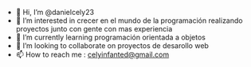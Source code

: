 - 👋 Hi, I’m @danielcely23
- 👀 I’m interested in  crecer en el mundo de la programación  realizando proyectos junto con gente con mas experiencia  
- 🌱 I’m currently learning  programación orientada a objetos
- 💞️ I’m looking to collaborate on  proyectos de desarollo web  
- 📫 How to reach me  : celyinfanted@gmail.com

<!---
danielcely23/danielcely23 is a ✨ special ✨ repository because its `README.md` (this file) appears on your GitHub profile.
You can click the Preview link to take a look at your changes.
--->
